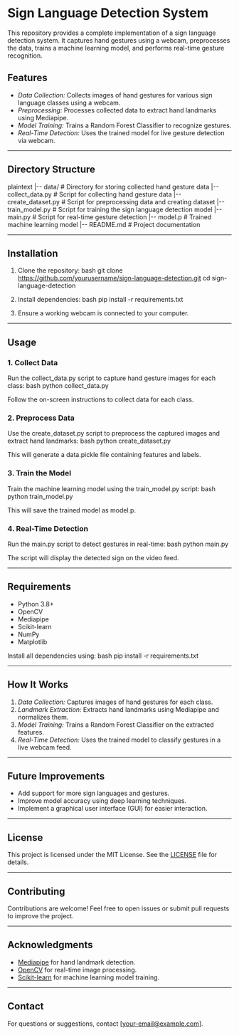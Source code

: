 # Sign Language Detection System

This repository provides a complete implementation of a sign language detection system. It captures hand gestures using a webcam, preprocesses the data, trains a machine learning model, and performs real-time gesture recognition.

## Features
- *Data Collection:* Collects images of hand gestures for various sign language classes using a webcam.
- *Preprocessing:* Processes collected data to extract hand landmarks using Mediapipe.
- *Model Training:* Trains a Random Forest Classifier to recognize gestures.
- *Real-Time Detection:* Uses the trained model for live gesture detection via webcam.

---

## Directory Structure
plaintext
|-- data/                # Directory for storing collected hand gesture data
|-- collect_data.py      # Script for collecting hand gesture data
|-- create_dataset.py    # Script for preprocessing data and creating dataset
|-- train_model.py       # Script for training the sign language detection model
|-- main.py              # Script for real-time gesture detection
|-- model.p              # Trained machine learning model
|-- README.md            # Project documentation


---

## Installation

1. Clone the repository:
   bash
   git clone https://github.com/yourusername/sign-language-detection.git
   cd sign-language-detection
   

2. Install dependencies:
   bash
   pip install -r requirements.txt
   

3. Ensure a working webcam is connected to your computer.

---

## Usage

### 1. Collect Data
Run the collect_data.py script to capture hand gesture images for each class:
bash
python collect_data.py

Follow the on-screen instructions to collect data for each class.

### 2. Preprocess Data
Use the create_dataset.py script to preprocess the captured images and extract hand landmarks:
bash
python create_dataset.py

This will generate a data.pickle file containing features and labels.

### 3. Train the Model
Train the machine learning model using the train_model.py script:
bash
python train_model.py

This will save the trained model as model.p.

### 4. Real-Time Detection
Run the main.py script to detect gestures in real-time:
bash
python main.py

The script will display the detected sign on the video feed.

---

## Requirements
- Python 3.8+
- OpenCV
- Mediapipe
- Scikit-learn
- NumPy
- Matplotlib

Install all dependencies using:
bash
pip install -r requirements.txt


---

## How It Works
1. *Data Collection:* Captures images of hand gestures for each class.
2. *Landmark Extraction:* Extracts hand landmarks using Mediapipe and normalizes them.
3. *Model Training:* Trains a Random Forest Classifier on the extracted features.
4. *Real-Time Detection:* Uses the trained model to classify gestures in a live webcam feed.

---

## Future Improvements
- Add support for more sign languages and gestures.
- Improve model accuracy using deep learning techniques.
- Implement a graphical user interface (GUI) for easier interaction.

---

## License
This project is licensed under the MIT License. See the [LICENSE](LICENSE) file for details.

---

## Contributing
Contributions are welcome! Feel free to open issues or submit pull requests to improve the project.

---

## Acknowledgments
- [Mediapipe](https://mediapipe.dev/) for hand landmark detection.
- [OpenCV](https://opencv.org/) for real-time image processing.
- [Scikit-learn](https://scikit-learn.org/) for machine learning model training.

---

## Contact
For questions or suggestions, contact [your-email@example.com].

